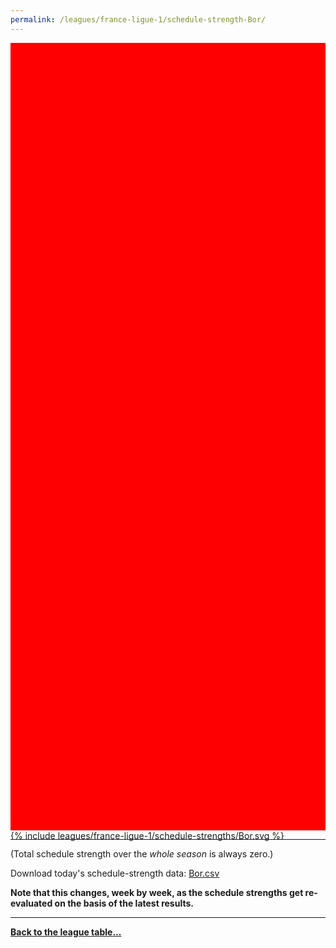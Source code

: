 ```yaml
---
permalink: /leagues/france-ligue-1/schedule-strength-Bor/
---
```


<style>
.svg-wrap {
    background-color:red;
    height:0;
    padding-top:250%; /* 350px/550px */
    position: relative;
}

svg {
    background-color: white;
    height: 100%;
    display:block;
    width: 100%;
    position: absolute;
    top:0;
    left:0;
}
</style>


<div class="svg-wrap">
{% include leagues/france-ligue-1/schedule-strengths/Bor.svg %}
</div>

-----

(Total schedule strength over the *whole season* is always zero.)


Download today's schedule-strength data: [Bor.csv](/assets/leagues/france-ligue-1/2020/schedule-strengths/Bor.csv)

**Note that this changes, week by week, as the schedule strengths get re-evaluated on the
basis of the latest results.**

-----

[**Back to the league table...**](/leagues/france-ligue-1)


